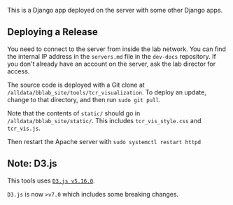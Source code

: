 This is a Django app deployed on the server with some other Django apps.

## Deploying a Release
You need to connect to the server from inside the lab network. You can find the
internal IP address in the `servers.md` file in the `dev-docs` repository. If
you don't already have an account on the server, ask the lab director for
access.

The source code is deployed with a Git clone at
`/alldata/bblab_site/tools/tcr_visualization`. To deploy an update, change to that
directory, and then run `sudo git pull`. 

Note that the contents of `static/` should go in `/alldata/bblab_site/static/`. 
This includes `tcr_vis_style.css` and `tcr_vis.js`.

Then restart the Apache server with
`sudo systemctl restart httpd`

## Note: D3.js
This tools uses [`D3.js v5.16.0`]. 

`D3.js` is now `>v7.0` which includes some breaking changes.

[`D3.js v5.16.0`]: https://d3js.org/d3.v5.min.js